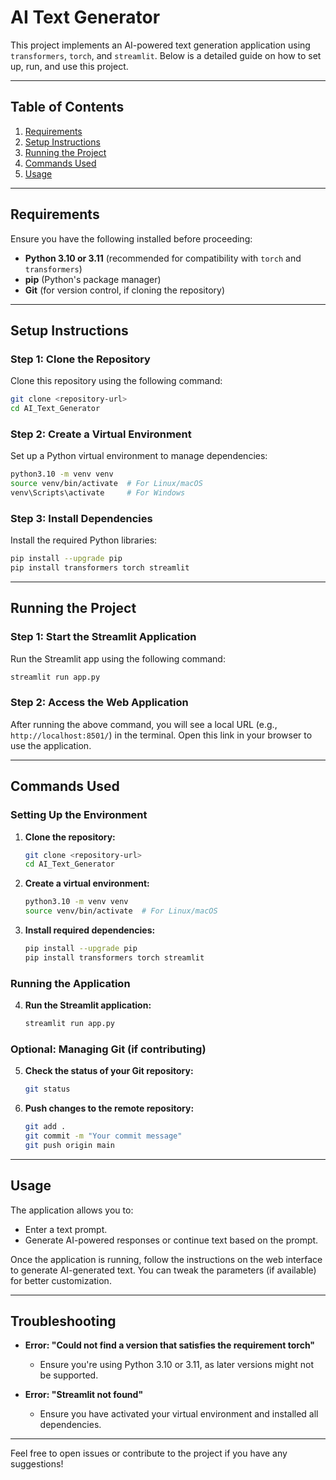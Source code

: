 
# AI Text Generator

This project implements an AI-powered text generation application using `transformers`, `torch`, and `streamlit`. Below is a detailed guide on how to set up, run, and use this project.

---

## Table of Contents
1. [Requirements](#requirements)
2. [Setup Instructions](#setup-instructions)
3. [Running the Project](#running-the-project)
4. [Commands Used](#commands-used)
5. [Usage](#usage)

---

## Requirements

Ensure you have the following installed before proceeding:
- **Python 3.10 or 3.11** (recommended for compatibility with `torch` and `transformers`)
- **pip** (Python's package manager)
- **Git** (for version control, if cloning the repository)

---

## Setup Instructions

### Step 1: Clone the Repository
Clone this repository using the following command:
```bash
git clone <repository-url>
cd AI_Text_Generator
```

### Step 2: Create a Virtual Environment
Set up a Python virtual environment to manage dependencies:
```bash
python3.10 -m venv venv
source venv/bin/activate  # For Linux/macOS
venv\Scripts\activate     # For Windows
```

### Step 3: Install Dependencies
Install the required Python libraries:
```bash
pip install --upgrade pip
pip install transformers torch streamlit
```

---

## Running the Project

### Step 1: Start the Streamlit Application
Run the Streamlit app using the following command:
```bash
streamlit run app.py
```

### Step 2: Access the Web Application
After running the above command, you will see a local URL (e.g., `http://localhost:8501/`) in the terminal. Open this link in your browser to use the application.

---

## Commands Used

### Setting Up the Environment
1. **Clone the repository:**
   ```bash
   git clone <repository-url>
   cd AI_Text_Generator
   ```
2. **Create a virtual environment:**
   ```bash
   python3.10 -m venv venv
   source venv/bin/activate  # For Linux/macOS
   ```
3. **Install required dependencies:**
   ```bash
   pip install --upgrade pip
   pip install transformers torch streamlit
   ```

### Running the Application
4. **Run the Streamlit application:**
   ```bash
   streamlit run app.py
   ```

### Optional: Managing Git (if contributing)
5. **Check the status of your Git repository:**
   ```bash
   git status
   ```
6. **Push changes to the remote repository:**
   ```bash
   git add .
   git commit -m "Your commit message"
   git push origin main
   ```

---

## Usage

The application allows you to:
- Enter a text prompt.
- Generate AI-powered responses or continue text based on the prompt.

Once the application is running, follow the instructions on the web interface to generate AI-generated text. You can tweak the parameters (if available) for better customization.

---

## Troubleshooting

- **Error: "Could not find a version that satisfies the requirement torch"**
  - Ensure you're using Python 3.10 or 3.11, as later versions might not be supported.
  
- **Error: "Streamlit not found"**
  - Ensure you have activated your virtual environment and installed all dependencies.

---

Feel free to open issues or contribute to the project if you have any suggestions!
